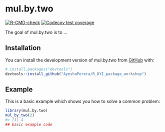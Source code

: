 
<!-- README.md is generated from README.Rmd. Please edit that file -->

# mul.by.two

<!-- badges: start -->

[![R-CMD-check](https://github.com/AyeshaPerera/mul.by.two/actions/workflows/R-CMD-check.yaml/badge.svg)](https://github.com/AyeshaPerera/mul.by.two/actions/workflows/R-CMD-check.yaml)
[![Codecov test
coverage](https://codecov.io/gh/AyeshaPerera/mul.by.two/branch/main/graph/badge.svg)](https://app.codecov.io/gh/AyeshaPerera/mul.by.two?branch=main)
<!-- badges: end -->

The goal of mul.by.two is to …

## Installation

You can install the development version of mul.by.two from
[GitHub](https://github.com/) with:

``` r
# install.packages("devtools")
devtools::install_github("AyeshaPerera/R_DYI_package_workshop")
```

## Example

This is a basic example which shows you how to solve a common problem:

``` r
library(mul.by.two)
mul_by_two(2)
#> [1] 4
## basic example code
```
